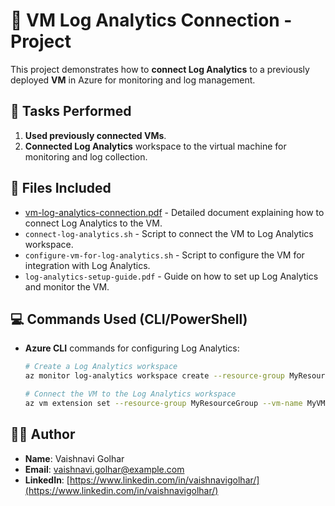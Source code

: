 # 📘 VM Log Analytics Connection - Project

This project demonstrates how to **connect Log Analytics** to a previously deployed **VM** in Azure for monitoring and log management.

## 📝 Tasks Performed
1. **Used previously connected VMs**.
2. **Connected Log Analytics** workspace to the virtual machine for monitoring and log collection.

## 📂 Files Included
- [vm-log-analytics-connection.pdf](https://github.com/Vaishnavi-Golhar/Azure-Projects/blob/main/vm-log-analytics-connection/vm-log-analytics-connection.pdf) - Detailed document explaining how to connect Log Analytics to the VM.
- `connect-log-analytics.sh` - Script to connect the VM to Log Analytics workspace.
- `configure-vm-for-log-analytics.sh` - Script to configure the VM for integration with Log Analytics.
- `log-analytics-setup-guide.pdf` - Guide on how to set up Log Analytics and monitor the VM.

## 💻 Commands Used (CLI/PowerShell)
- **Azure CLI** commands for configuring Log Analytics:
    ```bash
    # Create a Log Analytics workspace
    az monitor log-analytics workspace create --resource-group MyResourceGroup --workspace-name MyLogAnalyticsWorkspace --location eastus

    # Connect the VM to the Log Analytics workspace
    az vm extension set --resource-group MyResourceGroup --vm-name MyVM --name OmsAgentForLinux --publisher Microsoft.EnterpriseCloud --protected-settings '{"workspaceKey": "{workspace-key}"}' --settings '{"workspaceId": "{workspace-id}"}'
    ```

## 👩‍💻 Author
- **Name**: Vaishnavi Golhar  
- **Email**: vaishnavi.golhar@example.com  
- **LinkedIn**: [https://www.linkedin.com/in/vaishnavigolhar/](https://www.linkedin.com/in/vaishnavigolhar/)

